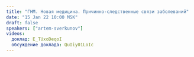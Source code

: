 ```yaml
---
title: "ГНМ. Новая медицина. Причинно-следственные связи заболеваний"
date: "15 Jan 22 10:00 MSK"
draft: false
speakers: ["artem-sverkunov"]
videos:
  доклад: E_TUxoDeqoI
  обсуждение доклада: QuIiy01LoIc
---
```

